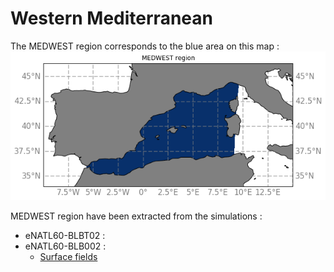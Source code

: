 # Western Mediterranean

The MEDWEST region corresponds to the blue area on this map :
![MEDWEST map](notebooks-maps/region_MEDWEST.png)


MEDWEST region have been extracted from the simulations :
  - eNATL60-BLBT02 :
  - eNATL60-BLB002 :
     - [Surface fields](../items/MEDWEST60-BLB002-1h-SSH-SST-SSS-SSU-SSV.md) 
